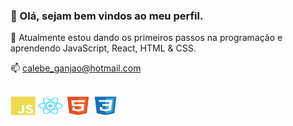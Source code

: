 ### 👋 Olá, sejam bem vindos ao meu perfil.
🌱 Atualmente estou dando os primeiros passos na programação e aprendendo
JavaScript, React, HTML & CSS.

📫 calebe_ganjao@hotmail.com

<div style="display: inline_block"><br>
  <img align="center" alt="Rafa-Js" height="30" width="40" src="https://raw.githubusercontent.com/devicons/devicon/master/icons/javascript/javascript-plain.svg">
  <img align="center" alt="Rafa-React" height="30" width="40" src="https://raw.githubusercontent.com/devicons/devicon/master/icons/react/react-original.svg">
  <img align="center" alt="Rafa-HTML" height="30" width="40" src="https://raw.githubusercontent.com/devicons/devicon/master/icons/html5/html5-original.svg">
  <img align="center" alt="Rafa-CSS" height="30" width="40" src="https://raw.githubusercontent.com/devicons/devicon/master/icons/css3/css3-original.svg">
</div>







<!--
**calebeganjao/calebeganjao** is a ✨ _special_ ✨ repository because its `README.md` (this file) appears on your GitHub profile.

